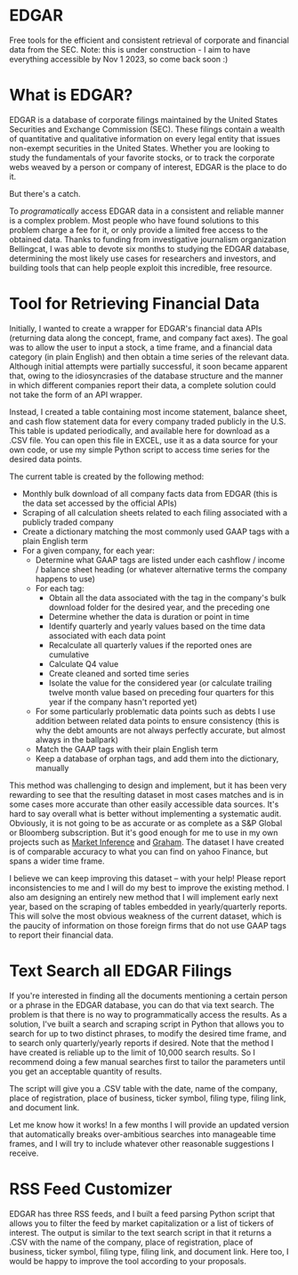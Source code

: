 # EDGAR
Free tools for the efficient and consistent retrieval of corporate and financial data from the SEC. Note: this is under construction - I aim to have everything accessible by Nov 1 2023, so come back soon :)

# What is EDGAR?

EDGAR is a database of corporate filings maintained by the United States Securities and Exchange Commission (SEC). These filings contain a wealth of quantitative and qualitative information on every legal entity that issues non-exempt securities in the United States. Whether you are looking to study the fundamentals of your favorite stocks, or to track the corporate webs weaved by a person or company of interest, EDGAR is the place to do it.

But there's a catch. 

To _programatically_ access EDGAR data in a consistent and reliable manner is a complex problem. Most people who have found solutions to this problem charge a fee for it, or only provide a limited free access to the obtained data. Thanks to funding from investigative journalism organization Bellingcat, I was able to devote six months to studying the EDGAR database, determining the most likely use cases for researchers and investors, and building tools that can help people exploit this incredible, free resource.

# Tool for Retrieving Financial Data

Initially, I wanted to create a wrapper for EDGAR's financial data APIs (returning data along the concept, frame, and company fact axes). The goal was to allow the user to input a stock, a time frame, and a financial data category (in plain English) and then obtain a time series of the relevant data. Although initial attempts were partially successful, it soon became apparent that, owing to the idiosyncrasies of the database structure and the manner in which different companies report their data, a complete solution could not take the form of an API wrapper.

Instead, I created a table containing most income statement, balance sheet, and cash flow statement data for every company traded publicly in the U.S. This table is updated periodically, and available here for download as a .CSV file. You can open this file in EXCEL, use it as a data source for your own code, or use my simple Python script to access time series for the desired data points. 

The current table is created by the following method:

  - Monthly bulk download of all company facts data from EDGAR (this is the data set accessed by the official APIs)
  - Scraping of all calculation sheets related to each filing associated with a publicly traded company
  - Create a dictionary matching the most commonly used GAAP tags with a plain English term 
  - For a given company, for each year:
    - Determine what GAAP tags are listed under each cashflow / income / balance sheet heading (or whatever alternative terms the company happens to use)
    - For each tag:
      - Obtain all the data associated with the tag in the company's bulk download folder for the desired year, and the preceding one 
      - Determine whether the data is duration or point in time
      - Identify quarterly and yearly values based on the time data associated with each data point
      - Recalculate all quarterly values if the reported ones are cumulative
      - Calculate Q4 value
      - Create cleaned and sorted time series
      - Isolate the value for the considered year (or calculate trailing twelve month value based on preceding four quarters for this year if the company hasn't reported yet)
    - For some particularly problematic data points such as debts I use addition between related data points to ensure consistency (this is why the debt amounts are not always perfectly accurate, but almost always in the ballpark)
    - Match the GAAP tags with their plain English term
    - Keep a database of orphan tags, and add them into the dictionary, manually
   
This method was challenging to design and implement, but it has been very rewarding to see that the resulting dataset in most cases matches and is in some cases more accurate than other easily accessible data sources. It's hard to say overall what is better without implementing a systematic audit. Obviously, it is not going to be as accurate or as complete as a S&P Global or Bloomberg subscription. But it's good enough for me to use in my own projects such as [Market Inference](https://www.marketinference.com/) and [Graham](https://graham.marketinference.com/info). The dataset I have created is of comparable accuracy to what you can find on yahoo Finance, but spans a wider time frame. 

I believe we can keep improving this dataset – with your help! Please report inconsistencies to me and I will do my best to improve the existing method. I also am designing an entirely new method that I will implement early next year, based on the scraping of tables embedded in yearly/quarterly reports. This will solve the most obvious weakness of the current dataset, which is the paucity of information on those foreign firms that do not use GAAP tags to report their financial data. 

# Text Search all EDGAR Filings

If you're interested in finding all the documents mentioning a certain person or a phrase in the EDGAR database, you can do that via text search. The problem is that there is no way to programmatically access the results. As a solution, I've built a search and scraping script in Python that allows you to search for up to two distinct phrases, to modify the desired time frame, and to search only quarterly/yearly reports if desired. Note that the method I have created is reliable up to the limit of 10,000 search results. So I recommend doing a few manual searches first to tailor the parameters until you get an acceptable quantity of results.

The script will give you a .CSV table with the date, name of the company, place of registration, place of business, ticker symbol, filing type, filing link, and document link. 

Let me know how it works! In a few months I will provide an updated version that automatically breaks over-ambitious searches into manageable time frames, and I will try to include whatever other reasonable suggestions I receive. 

# RSS Feed Customizer

EDGAR has three RSS feeds, and I built a feed parsing Python script that allows you to filter the feed by market capitalization or a list of tickers of interest. The output is similar to the text search script in that it returns a .CSV with the name of the company, place of registration, place of business, ticker symbol, filing type, filing link, and document link. Here too, I would be happy to improve the tool according to your proposals. 




